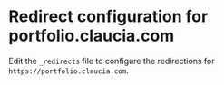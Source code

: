 # Redirect configuration for portfolio.claucia.com

Edit the `_redirects` file to configure the redirections for `https://portfolio.claucia.com`.
